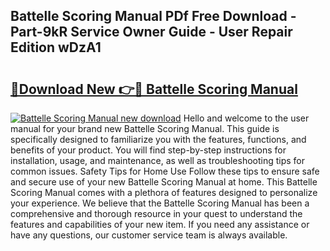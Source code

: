 ## Battelle Scoring Manual PDf Free Download - Part-9kR Service Owner Guide - User Repair Edition wDzA1

# <h2><a href="http://bc66306.oget.top/?id=Battelle+Scoring+Manual">🔗Download New 👉🔴 Battelle Scoring Manual</a></h2>

[![Battelle Scoring Manual new download](https://i.imgur.com/5g1atiW.png)](http://bc66306.oget.top/?id=Battelle+Scoring+Manual)
Hello and welcome to the user manual for your brand new Battelle Scoring Manual. This guide is specifically designed to familiarize you with the features, functions, and benefits of your product. You will find step-by-step instructions for installation, usage, and maintenance, as well as troubleshooting tips for common issues. Safety Tips for Home Use Follow these tips to ensure safe and secure use of your new Battelle Scoring Manual at home. This Battelle Scoring Manual comes with a plethora of features designed to personalize your experience. We believe that the Battelle Scoring Manual has been a comprehensive and thorough resource in your quest to understand the features and capabilities of your new item. If you need any assistance or have any questions, our customer service team is always available.
